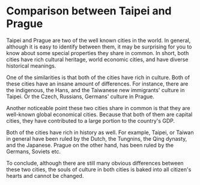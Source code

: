 # Comparison between Taipei and Prague
  Taipei and Prague are two of the well known cities in the world. In general, although it is easy
  to identify between them, it may be surprising for you to know about some special properties they
  share in common. In short, both cities have rich cultural heritage, world economic cities, and
  have diverse historical meanings.

  One of the similarities is that both of the cities have rich in culture. Both of these cities have
  an insane amount of differences. For instance, there are the indigenous, the Hans, and the Taiwanese new
  immigrants' culture in Taipei. Or the Czech, Russians, Germans' culture in Prague.

  Another noticeable point these two cities share in common is that they are well-known global
  economical cities. Because that both of them are capital cities, they have contributed to a large
  portion to the country's GDP.

  Both of the cities have rich in history as well. For example, Taipei, or Taiwan in
  general have been ruled by the Dutch, the Tungnins, the Qing dynasty, and the Japanese. Prague on
  the other hand, has been ruled by the Germans, Soviets etc.

  To conclude, although there are still many obvious differences between these two cities, the
  souls of culture in both cities is baked into all citizen's hearts and cannot be changed.
